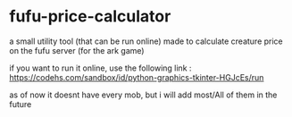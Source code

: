 # fufu-price-calculator
a small utility tool (that can be run online) made to calculate creature price on the fufu server (for the ark game)

if you want to run it online, use the following link :
https://codehs.com/sandbox/id/python-graphics-tkinter-HGJcEs/run


as of now it doesnt have every mob, but i will add most/All of them in the future

